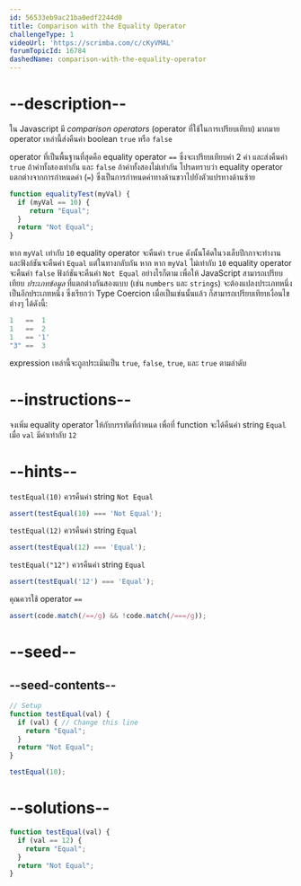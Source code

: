 ```yaml
---
id: 56533eb9ac21ba0edf2244d0
title: Comparison with the Equality Operator
challengeType: 1
videoUrl: 'https://scrimba.com/c/cKyVMAL'
forumTopicId: 16784
dashedName: comparison-with-the-equality-operator
---
```


# --description--

ใน Javascript มี <dfn>comparison operators</dfn> (operator ที่ใช้ในการเปรียบเทียบ) มากมาย operator เหล่านี้ส่งคืนค่า boolean `true` หรือ `false`

operator ที่เป็นพื้นฐานที่สุดคือ equality operator `==` ซึ่งจะเปรียบเทียบค่า 2 ค่า และส่งคืนค่า `true` ถ้าค่าทั้งสองเท่ากัน และ `false` ถ้าค่าทั้งสองไม่เท่ากัน โปรดทราบว่า equality operator แตกต่างจากการกำหนดค่า (`=`) ซึ่งเป็นการกำหนดค่าทางด้านขวาไปยังตัวแปรทางด้านซ้าย 


```js
function equalityTest(myVal) {
  if (myVal == 10) {
     return "Equal";
  }
  return "Not Equal";
}
```

หาก `myVal` เท่ากับ `10` equality operator จะคืนค่า `true` ดังนั้นโค้ดในวงเล็บปีกกาจะทำงาน และฟังก์ชันจะคืนค่า `Equal` แต่ในทางกลับกัน หาก หาก `myVal` ไม่เท่ากับ `10` equality operator จะคืนค่า `false` ฟังก์ชันจะคืนค่า `Not Equal` อย่างไรก็ตาม เพื่อให้ JavaScript สามารถเปรียบเทียบ <dfn>ประเภทข้อมูล</dfn> ที่แตกต่างกันสองแบบ (เช่น `numbers` และ `strings`) จะต้องแปลงประเภทหนึ่งเป็นอีกประเภทหนึ่ง ซึ่งเรียกว่า Type Coercion เมื่อเป็นเช่นนั้นแล้ว ก็สามารถเปรียบเทียบเงื่อนไขต่างๆ ได้ดังนี้:

```js
1   ==  1
1   ==  2
1   == '1'
"3" ==  3
```

expression เหล่านี้จะถูกประเมินเป็น `true`, `false`, `true`, และ `true` ตามลำดับ 


# --instructions--

จงเพิ่ม equality operator ให้กับบรรทัดที่กำหนด เพื่อที่ function จะได้คืนค่า string `Equal` เมื่อ `val` มีค่าเท่ากับ `12`


# --hints--

`testEqual(10)` ควรคืนค่า string `Not Equal`

```js
assert(testEqual(10) === 'Not Equal');
```

`testEqual(12)` ควรคืนค่า string `Equal`

```js
assert(testEqual(12) === 'Equal');
```

`testEqual("12")` ควรคืนค่า string `Equal`

```js
assert(testEqual('12') === 'Equal');
```

คุณควรใช้ operator `==` 

```js
assert(code.match(/==/g) && !code.match(/===/g));
```

# --seed--

## --seed-contents--

```js
// Setup
function testEqual(val) {
  if (val) { // Change this line
    return "Equal";
  }
  return "Not Equal";
}

testEqual(10);
```

# --solutions--

```js
function testEqual(val) {
  if (val == 12) {
    return "Equal";
  }
  return "Not Equal";
}
```
